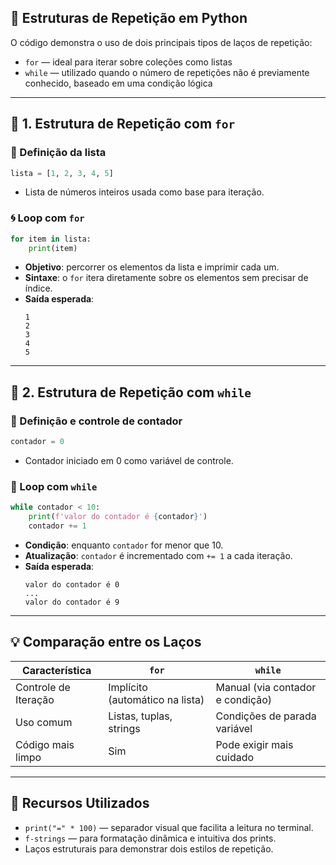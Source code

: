 ## 🔁 Estruturas de Repetição em Python

O código demonstra o uso de dois principais tipos de laços de repetição:

- `for` — ideal para iterar sobre coleções como listas
- `while` — utilizado quando o número de repetições não é previamente conhecido, baseado em uma condição lógica

---

## 📍 1. Estrutura de Repetição com `for`

### 🧾 Definição da lista
```python
lista = [1, 2, 3, 4, 5]
```
- Lista de números inteiros usada como base para iteração.

### 🌀 Loop com `for`
```python
for item in lista:
    print(item)
```
- **Objetivo**: percorrer os elementos da lista e imprimir cada um.
- **Sintaxe**: o `for` itera diretamente sobre os elementos sem precisar de índice.
- **Saída esperada**:
  ```
  1
  2
  3
  4
  5
  ```

---

## 📍 2. Estrutura de Repetição com `while`

### 🧾 Definição e controle de contador
```python
contador = 0
```
- Contador iniciado em 0 como variável de controle.

### 🔄 Loop com `while`
```python
while contador < 10:
    print(f'valor do contador é {contador}')
    contador += 1
```
- **Condição**: enquanto `contador` for menor que 10.
- **Atualização**: `contador` é incrementado com `+= 1` a cada iteração.
- **Saída esperada**:
  ```
  valor do contador é 0
  ...
  valor do contador é 9
  ```

---

## 💡 Comparação entre os Laços

| Característica      | `for`                             | `while`                          |
|---------------------|-----------------------------------|----------------------------------|
| Controle de Iteração| Implícito (automático na lista)   | Manual (via contador e condição)|
| Uso comum           | Listas, tuplas, strings           | Condições de parada variável     |
| Código mais limpo   | Sim                               | Pode exigir mais cuidado         |

---

## 🔧 Recursos Utilizados

- `print("=" * 100)` — separador visual que facilita a leitura no terminal.
- `f-strings` — para formatação dinâmica e intuitiva dos prints.
- Laços estruturais para demonstrar dois estilos de repetição.
